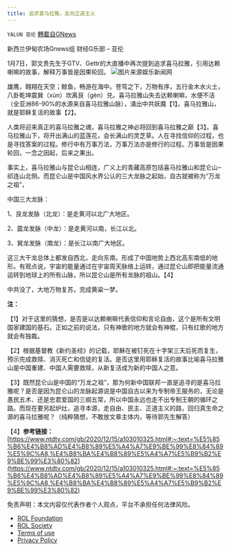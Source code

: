 ```yaml
---
title: 追求喜马拉雅，走向正道主义
---
```

`YALUN 亚伦` [轉載自GNews](https://gnews.org/zh-hans/1837965/)

新西兰伊甸农场Gnews组 财经G乐部 – 亚伦

1月7日，郭文贵先生于GTV、Gettr的大直播中再次提到追求喜马拉雅，引用达赖喇嘛的故事，解释万事皆是因果轮回。
![](https://assets.gnews.org/wp-content/uploads/2022/01/ae27ca5a7a389e9d9e5e8e3aad57fdf3.jpg)图片来源娱乐新闻网


雄鹰，翱翔在天空；鲸鱼，畅游在海中。苍穹之下，万物有序，五行金木水火土，八卦乾坤震巽（xùn）坎离艮（gèn）兑。喜马拉雅山失去达赖喇嘛，水便不洁（全亚洲86-90%的水源来自喜马拉雅山脉），涌出中共妖魔【1】。喜马拉雅山，就是耶稣复活的故事【2】。

人类将迎来真正的喜马拉雅之魂，喜马拉雅之神必将回到喜马拉雅之巅【3】。喜马拉雅山下，将开出满山的蓝莲花，会长满山的灵芝草。人在寻找信仰的过程，也是寻找答案的过程。修行中有万事万法，万事万法亦是修行的过程。万事皆是因果轮回，一念之因起，后来之果出。

事实上，喜马拉雅山与昆仑山相连，广义上的青藏高原包括喜马拉雅山和昆仑山‒祁连山北侧。而昆仑山是中国风水界公认的三大龙脉之起始，自古就被称为“万龙之祖”，

中国三大龙脉：

1、艮龙发脉（北龙）：是走黄河以北广大地区。

2、震龙发脉（中龙）：是走黄河以南，长江以北。

3、巽龙发脉（南龙）：是长江以南广大地区。

这三大干龙总体上都发自西北，走向东南。形成了中国地势上西北高东南低的地形。有观点说，宇宙的能量通过在宇宙周天脉络上运转，通过昆仑山即把能量流通运转到地球上的所有山脉，所以昆仑山是所有龙脉的祖山。【4】

中共没了，大地万物复苏，完成黄粱一梦。



**注：**

【1】对于这里的猜想，是否是以达赖喇嘛代表信仰和言论自由，这个是所有文明国家建国的基石。正如之前的说法，只有神歌的地方就会有神棍，只有红歌的地方就会有独裁。

【2】根据基督教《新约圣经》的记载，耶穌在被钉死在十字架三天后死而复生，预示完成救赎、消灭死亡和信徒的复活。是否这里用耶稣复活的故事比喻喜马拉雅山是中国重建、中国人需要救赎，从新复活成为新的中国人之意。

【3】既然昆仑山是中国的“万龙之祖”，那为何新中国联邦一直是追寻的是喜马拉雅呢？是否是因为昆仑山的龙脉起源说是中国自古以来为专制帝王服务的，无论是愚民五术、还是忠君爱国的三纲五常，所以中国永远也走不出专制王朝的循环之路。而现在要另起炉灶，追寻本源，走自由、民主、正道主义的路，回归真生命之源的喜马拉雅呢？（纯粹猜想，不敢放文章主体内，等待郭先生解答）

【4】**参考链接：**[https://www.ntdtv.com/gb/2020/12/15/a103010325.html#:~:text=%E5%85%B6%E4%B8%AD%E4%B8%89%E5%A4%A7%E9%BE%99%E8%84%89%E5%9C%A8,%E4%B8%BA%E4%B8%89%E5%A4%A7%E5%B9%B2%E9%BE%99%E3%80%82](https://www.ntdtv.com/gb/2020/12/15/a103010325.html#:~:text=%E5%85%B6%E4%B8%AD%E4%B8%89%E5%A4%A7%E9%BE%99%E8%84%89%E5%9C%A8,%E4%B8%BA%E4%B8%89%E5%A4%A7%E5%B9%B2%E9%BE%99%E3%80%82)

 

免责声明：本文内容仅代表作者个人观点，平台不承担任何法律风险。

- [ROL Foundation](https://rolfoundation.org/)
- [ROL Society](https://rolsociety.org/)
- [Terms of use](https://gnews.org/terms-of-use-3/)
- [Privacy Policy](https://gnews.org/privacy-policy/)
